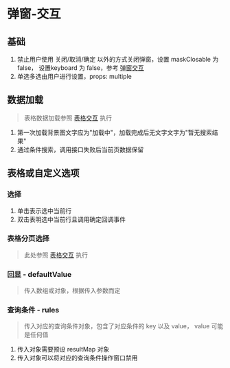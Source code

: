 # 弹窗-交互

## 基础
1. 禁止用户使用 关闭/取消/确定 以外的方式关闭弹窗，设置 maskClosable 为false， 设置keyboard 为 false，参考 [弹窗交互](/dh/development/modal)  
2. 单选多选由用户进行设置，props: multiple

## 数据加载
> 表格数据加载参照 [表格交互](/dh/development/table) 执行
1. 第一次加载背景图文字应为"加载中"，加载完成后无文字文字为"暂无搜索结果"  
2. 通过条件搜索，调用接口失败后当前页数据保留  

## 表格或自定义选项

### 选择
1. 单击表示选中当前行  
2. 双击表明选中当前行且调用确定回调事件  

### 表格分页选择
> 此处参照 [表格交互](/dh/development/table) 执行

### 回显 - defaultValue
> 传入数组或对象，根据传入参数而定

### 查询条件 - rules
> 传入对应的查询条件对象，包含了对应条件的 key 以及 value， value 可能是任何值

1. 传入对象需要预设 resultMap 对象
2. 传入对象可以将对应的查询条件操作窗口禁用













